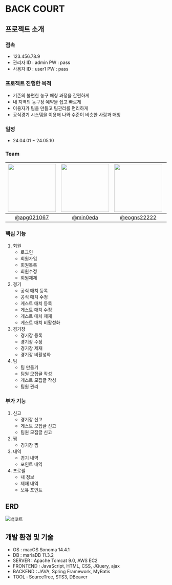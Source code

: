# BACK COURT
## 프로젝트 소개
### 접속
- 123.456.78.9
- 관리자 ID : admin PW : pass
- 사용자 ID : user1 PW : pass

### 프로젝트 진행한 목적
- 기존의 불편한 농구 매칭 과정을 간편하게
- 내 지역의 농구장 예약을 쉽고 빠르게
- 이용자가 팀을 만들고 팀관리를 편리하게
- 공식경기 시스템을 이용해 나와 수준이 비슷한 사람과 매칭

### 일정
- 24.04.01 ~ 24.05.10

### Team  
|<img src="https://avatars.githubusercontent.com/u/157499897?v=4" width="150" height="150"/>|<img src="https://avatars.githubusercontent.com/u/167273720?v=4" width="150" height="150"/>|<img src="https://avatars.githubusercontent.com/u/77182293?v=4" width="150" height="150"/>|<img src="https://avatars.githubusercontent.com/u/167273795?v=4" width="150" height="150"/>|<img src="https://avatars.githubusercontent.com/u/63435073?v=4" width="150" height="150"/>|
|:-:|:-:|:-:|:-:|:-:|
|[@apg021067](https://github.com/apg021067)|[@min0eda](https://github.com/min0eda)|[@eogns22222](https://github.com/eogns22222)|[@tmdals9781](https://github.com/tmdals9781)|[@woo677](https://github.com/woo677)|  

### 핵심 기능
1. 회원
    - 로그인
    - 회원가입
    - 회원목록
    - 회원수정
    - 회원제제
2. 경기
    - 공식 매치 등록
    - 공식 매치 수정
    - 게스트 매치 등록
    - 게스트 매치 수정
    - 게스트 매치 제재
    - 게스트 매치 비활성화
3. 경기장
    - 경기장 등록
    - 경기장 수정
    - 경기장 제재
    - 경기장 비활성화
4. 팀
    - 팀 만들기
    - 팀원 모집글 작성
    - 게스트 모집글 작성
    - 팀원 관리

### 부가 기능
1. 신고
    - 경기장 신고
    - 게스트 모집글 신고
    - 팀원 모집글 신고
2. 찜
    - 경기장 찜
3. 내역
    - 경기 내역
    - 포인트 내역
4. 프로필
    - 내 정보
    - 제재 내역
    - 보유 포인트

## ERD
![백코트](https://github.com/apg021067/backCourt/assets/157499897/c8e5dab3-7597-488d-855a-9d866159ed11)

## 개발 환경 및 기술
- OS : macOS Sonoma 14.4.1
- DB : mariaDB 11.3.2
- SERVER : Apache Tomcat 9.0, AWS EC2
- FRONTEND : JavaScript, HTML, CSS, JQuery, ajax
- BACKEND : JAVA, Spring Framework, MyBatis
- TOOL : SourceTree, STS3, DBeaver
